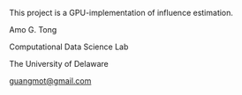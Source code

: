 This project is a GPU-implementation of influence estimation.

Amo G. Tong

Computational Data Science Lab

The University of Delaware

guangmot@gmail.com

